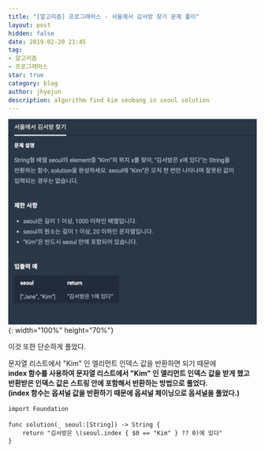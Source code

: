 ```yaml
---
title: "[알고리즘] 프로그래머스 - 서울에서 김서방 찾기 문제 풀이"
layout: post
hidden: false
date: 2019-02-20 21:45
tag:
- 알고리즘
- 프로그래머스
star: true
category: blog
author: jhyejun
description: algorithm find kim seobang in seoul solution
---
```


![서울에서 김서방 찾기 문제](/assets/images/blog/algorithm-find-kim-seobang-in-seoul-solution/problem.png){: width="100%" height="70%"}

이것 또한 단순하게 풀었다.<br>

문자열 리스트에서 "Kim" 인 엘리먼트 인덱스 값을 반환하면 되기 때문에<br>
**index 함수를 사용하여 문자열 리스트에서 "Kim" 인 엘리먼트 인덱스 값을 받게 했고**<br>
**반환받은 인덱스 값은 스트링 안에 포함해서 반환하는 방법으로 풀었다.**<br>
**(index 함수는 옵셔널 값을 반환하기 때문에 옵셔널 체이닝으로 옵셔널을 풀었다.)**<br>

```
import Foundation

func solution(_ seoul:[String]) -> String {
    return "김서방은 \(seoul.index { $0 == "Kim" } ?? 0)에 있다"
}
```
